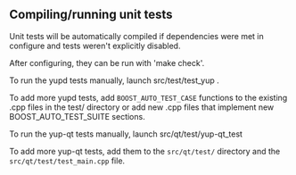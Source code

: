 Compiling/running unit tests
------------------------------------

Unit tests will be automatically compiled if dependencies were met in configure
and tests weren't explicitly disabled.

After configuring, they can be run with 'make check'.

To run the yupd tests manually, launch src/test/test_yup .

To add more yupd tests, add `BOOST_AUTO_TEST_CASE` functions to the existing
.cpp files in the test/ directory or add new .cpp files that
implement new BOOST_AUTO_TEST_SUITE sections.

To run the yup-qt tests manually, launch src/qt/test/yup-qt_test

To add more yup-qt tests, add them to the `src/qt/test/` directory and
the `src/qt/test/test_main.cpp` file.

